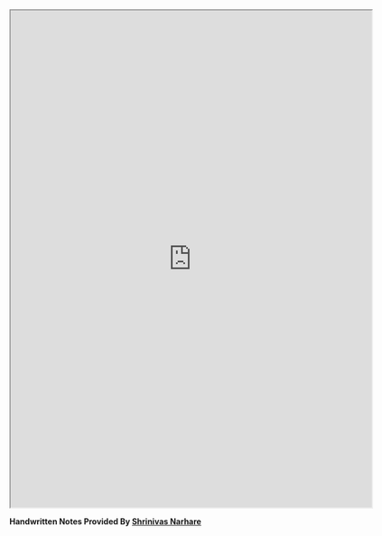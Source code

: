 <iframe src="https://drive.google.com/file/d/1QZMtFtCl7BZl8bQd_3PJO-TyDc1w4J2Q/preview" width="640" height="880" allow="autoplay"></iframe>

**Handwritten Notes Provided By [Shrinivas Narhare](https://www.linkedin.com/in/shrinivas-narhare-ab5a0b208/)**
